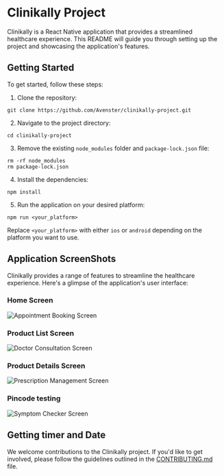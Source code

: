 # Clinikally Project

Clinikally is a React Native application that provides a streamlined healthcare experience. This README will guide you through setting up the project and showcasing the application's features.

## Getting Started

To get started, follow these steps:

1. Clone the repository:
```
git clone https://github.com/Avenster/clinikally-project.git
```

2. Navigate to the project directory:
```
cd clinikally-project
```

3. Remove the existing `node_modules` folder and `package-lock.json` file:
```
rm -rf node_modules
rm package-lock.json
```

4. Install the dependencies:
```
npm install
```

5. Run the application on your desired platform:
```
npm run <your_platform>
```

Replace `<your_platform>` with either `ios` or `android` depending on the platform you want to use.

## Application ScreenShots

Clinikally provides a range of features to streamline the healthcare experience. Here's a glimpse of the application's user interface:

### Home Screen
![Appointment Booking Screen](./frontend/ss1.png)

### Product List Screen
![Doctor Consultation Screen](./frontend/ss2.png)

### Product Details Screen
![Prescription Management Screen](./frontend/ss3.png)

### Pincode testing
![Symptom Checker Screen](./frontend/ss4.png)

## Getting timer and Date

We welcome contributions to the Clinikally project. If you'd like to get involved, please follow the guidelines outlined in the [CONTRIBUTING.md](CONTRIBUTING.md) file.

